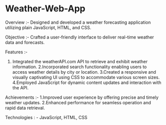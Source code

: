 # Weather-Web-App
Overview :- Designed and developed a weather forecasting application utilizing plain JavaScript, HTML, and
CSS.

Objective :- Crafted a user-friendly interface to deliver real-time weather data and forecasts.

Features :-
1. Integrated the weatherAPI.com API to retrieve and exhibit weather information.
2.Incorporated search functionality enabling users to access weather details by city or location.
3.Created a responsive and visually captivating UI using CSS to accommodate various screen sizes.
4.Employed JavaScript for dynamic content updates and interaction with the API.

Achievements :-
1.Improved user experience by offering precise and timely weather updates.
2.Enhanced performance for seamless operation and rapid data retrieval.

Technologies : - JavaScript, HTML, CSS
